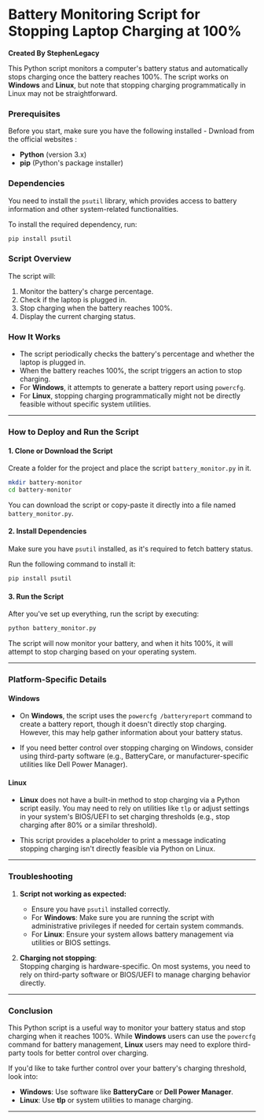 

# Battery Monitoring Script for Stopping Laptop  Charging at 100%

**Created By StephenLegacy**

This Python script monitors a computer's battery status and automatically stops charging once the battery reaches 100%. The script works on **Windows** and **Linux**, but note that stopping charging programmatically in Linux may not be straightforward. 

### Prerequisites

Before you start, make sure you have the following installed - Dwnload from the official websites
:

- **Python** (version 3.x)
- **pip** (Python's package installer)

### Dependencies

You need to install the `psutil` library, which provides access to battery information and other system-related functionalities.

To install the required dependency, run:

```bash
pip install psutil
```

### Script Overview

The script will:

1. Monitor the battery's charge percentage.
2. Check if the laptop is plugged in.
3. Stop charging when the battery reaches 100%.
4. Display the current charging status.

### How It Works

- The script periodically checks the battery's percentage and whether the laptop is plugged in.
- When the battery reaches 100%, the script triggers an action to stop charging.
- For **Windows**, it attempts to generate a battery report using `powercfg`.  
- For **Linux**, stopping charging programmatically might not be directly feasible without specific system utilities.

---

### How to Deploy and Run the Script

#### 1. Clone or Download the Script

Create a folder for the project and place the script `battery_monitor.py` in it.

```bash
mkdir battery-monitor
cd battery-monitor
```

You can download the script or copy-paste it directly into a file named `battery_monitor.py`.

#### 2. Install Dependencies

Make sure you have `psutil` installed, as it's required to fetch battery status.

Run the following command to install it:

```bash
pip install psutil
```

#### 3. Run the Script

After you've set up everything, run the script by executing:

```bash
python battery_monitor.py
```

The script will now monitor your battery, and when it hits 100%, it will attempt to stop charging based on your operating system.

---

### Platform-Specific Details

#### Windows

- On **Windows**, the script uses the `powercfg /batteryreport` command to create a battery report, though it doesn't directly stop charging. However, this may help gather information about your battery status.
  
- If you need better control over stopping charging on Windows, consider using third-party software (e.g., BatteryCare, or manufacturer-specific utilities like Dell Power Manager).

#### Linux

- **Linux** does not have a built-in method to stop charging via a Python script easily. You may need to rely on utilities like `tlp` or adjust settings in your system's BIOS/UEFI to set charging thresholds (e.g., stop charging after 80% or a similar threshold).
  
- This script provides a placeholder to print a message indicating stopping charging isn't directly feasible via Python on Linux.

---

### Troubleshooting

1. **Script not working as expected:**

   - Ensure you have `psutil` installed correctly.
   - For **Windows**: Make sure you are running the script with administrative privileges if needed for certain system commands.
   - For **Linux**: Ensure your system allows battery management via utilities or BIOS settings.

2. **Charging not stopping**:  
   Stopping charging is hardware-specific. On most systems, you need to rely on third-party software or BIOS/UEFI to manage charging behavior directly.

---

### Conclusion

This Python script is a useful way to monitor your battery status and stop charging when it reaches 100%. While **Windows** users can use the `powercfg` command for battery management, **Linux** users may need to explore third-party tools for better control over charging.

If you'd like to take further control over your battery's charging threshold, look into:
- **Windows**: Use software like **BatteryCare** or **Dell Power Manager**.
- **Linux**: Use **tlp** or system utilities to manage charging.

---

